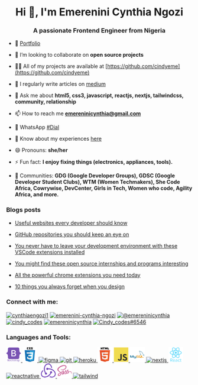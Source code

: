 <h1 align="center">Hi 👋, I'm Emerenini Cynthia Ngozi</h1>
<h3 align="center">A passionate Frontend Engineer from Nigeria</h3>


<!-- <p align="left"> <a href="https://twitter.com/cynthiaengozi1" target="blank"><img src="https://img.shields.io/twitter/follow/cynthiaengozi1?logo=twitter&style=for-the-badge" alt="cynthiaengozi1" /></a> <span align="left"> <img src="https://komarev.com/ghpvc/?username=cindyeme&label=Profile%20views&color=0e75b6&style=flat" alt="cindyeme" /> </span></p> -->
 

<!-- - 🔭 I’m currently working on [learnR](https://cindyeme.github.io/learnR)-->

- 🌱 [Portfolio]([https://medium.com/@emereninicynthia](https://emereninicynthiangozi.netlify.app/))

- 👯 I’m looking to collaborate on **open source projects**

- 👨‍💻 All of my projects are available at [https://github.com/cindyeme](https://github.com/cindyeme)

- 📝 I regularly write articles on [medium](https://medium.com/@emereninicynthia)

- 💬 Ask me about **html5, css3, javascript, reactjs, nextjs, tailwindcss, community, relationship**

- 📫 How to reach me **emereninicynthia@gmail.com**

- 💬 WhatsApp <a href="tel:08135570186" target="blank">#Dial</a>

- 📄 Know about my experiences [here](https://app.flowcv.io/resume-feedback/3zs0zA4GttpL)

- 😄 Pronouns: **she/her**

- ⚡ Fun fact: **I enjoy fixing things (electronics, appliances, tools).**

- 👯 Communities: **GDG (Google Developer Groups), GDSC (Google Developer Student Clubs), WTM (Women Techmakers), She Code Africa, Cowrywise, DevCenter, Girls in Tech,     Women who code, Agility Africa, and more.**

### Blogs posts
- [Useful websites every developer should know](https://medium.com/@emereninicynthia/how-come-you-dont-know-these-websites-as-a-developer-da7f32f65d60)

- [GitHub repositories you should keep an eye on](https://medium.com/gitconnected/github-repositories-you-should-keep-an-eye-on-a7b50f8ba60e)

- [You never have to leave your development environment with these VSCode extensions installed](https://medium.com/@emereninicynthia/you-never-have-to-leave-your-development-environment-with-these-vs-code-extensions-installed-b9658fc5c21d)

- [You might find these open source internships and programs interesting](https://medium.com/@emereninicynthia/you-might-find-these-open-source-internships-and-programs-interesting-cb2be57b8a56)

- [All the powerful chrome extensions you need today](https://medium.com/@emereninicynthia/all-the-powerful-chrome-extensions-you-need-today-2c943e083fa5)

- [10 things you always forget when you design](https://medium.com/@emereninicynthia/10-things-you-always-forget-when-you-design-f002564c5ed)


<h3 align="left">Connect with me:</h3>
<p align="left">
<a href="https://twitter.com/cynthiaengozi1" target="blank"><img align="center" src="https://raw.githubusercontent.com/rahuldkjain/github-profile-readme-generator/master/src/images/icons/Social/twitter.svg" alt="cynthiaengozi1" height="30" width="40" /></a>
<a href="https://linkedin.com/in/emerenini-cynthia-ngozi-29a013192" target="blank"><img align="center" src="https://raw.githubusercontent.com/rahuldkjain/github-profile-readme-generator/master/src/images/icons/Social/linked-in-alt.svg" alt="emerenini-cynthia-ngozi" height="30" width="40" /></a>
<a href="https://medium.com/@emereninicynthia" target="blank"><img align="center" src="https://raw.githubusercontent.com/rahuldkjain/github-profile-readme-generator/master/src/images/icons/Social/medium.svg" alt="@emereninicynthia" height="30" width="40" /></a>
<a href="https://www.youtube.com/c/cindy_codes" target="blank"><img align="center" src="https://raw.githubusercontent.com/rahuldkjain/github-profile-readme-generator/master/src/images/icons/Social/youtube.svg" alt="cindy_codes" height="30" width="40" /></a>
<a href="https://www.hackerrank.com/emereninicynthia" target="blank"><img align="center" src="https://raw.githubusercontent.com/rahuldkjain/github-profile-readme-generator/master/src/images/icons/Social/hackerrank.svg" alt="emereninicynthia" height="30" width="40" /></a>
<a href="https://discord.gg/Cindy_codes#6546" target="blank"><img align="center" src="https://raw.githubusercontent.com/rahuldkjain/github-profile-readme-generator/master/src/images/icons/Social/discord.svg" alt="Cindy_codes#6546" height="30" width="40" /></a>
</p>

 <h3 align="left">Languages and Tools:</h3>
<p align="left"> <a href="https://getbootstrap.com" target="_blank" rel="noreferrer"> <img src="https://raw.githubusercontent.com/devicons/devicon/master/icons/bootstrap/bootstrap-plain-wordmark.svg" alt="bootstrap" width="40" height="40"/> </a> <a href="https://www.w3schools.com/css/" target="_blank" rel="noreferrer"> <img src="https://raw.githubusercontent.com/devicons/devicon/master/icons/css3/css3-original-wordmark.svg" alt="css3" width="40" height="40"/> </a> <a href="https://www.figma.com/" target="_blank" rel="noreferrer"> <img src="https://www.vectorlogo.zone/logos/figma/figma-icon.svg" alt="figma" width="40" height="40"/> </a> <a href="https://git-scm.com/" target="_blank" rel="noreferrer"> <img src="https://www.vectorlogo.zone/logos/git-scm/git-scm-icon.svg" alt="git" width="40" height="40"/> </a> <a href="https://heroku.com" target="_blank" rel="noreferrer"> <img src="https://www.vectorlogo.zone/logos/heroku/heroku-icon.svg" alt="heroku" width="40" height="40"/> </a> <a href="https://www.w3.org/html/" target="_blank" rel="noreferrer"> <img src="https://raw.githubusercontent.com/devicons/devicon/master/icons/html5/html5-original-wordmark.svg" alt="html5" width="40" height="40"/> </a> <a href="https://developer.mozilla.org/en-US/docs/Web/JavaScript" target="_blank" rel="noreferrer"> <img src="https://raw.githubusercontent.com/devicons/devicon/master/icons/javascript/javascript-original.svg" alt="javascript" width="40" height="40"/> </a> <a href="https://www.mysql.com/" target="_blank" rel="noreferrer"> <img src="https://raw.githubusercontent.com/devicons/devicon/master/icons/mysql/mysql-original-wordmark.svg" alt="mysql" width="40" height="40"/> </a> <a href="https://nextjs.org/" target="_blank" rel="noreferrer"> <img src="https://cdn.worldvectorlogo.com/logos/nextjs-2.svg" alt="nextjs" width="40" height="40"/> </a>  <a href="https://reactjs.org/" target="_blank" rel="noreferrer"> <img src="https://raw.githubusercontent.com/devicons/devicon/master/icons/react/react-original-wordmark.svg" alt="react" width="40" height="40"/> </a> <a href="https://reactnative.dev/" target="_blank" rel="noreferrer"> <img src="https://reactnative.dev/img/header_logo.svg" alt="reactnative" width="40" height="40"/> </a> <a href="https://redux.js.org" target="_blank" rel="noreferrer"> <img src="https://raw.githubusercontent.com/devicons/devicon/master/icons/redux/redux-original.svg" alt="redux" width="40" height="40"/> </a> <a href="https://sass-lang.com" target="_blank" rel="noreferrer"> <img src="https://raw.githubusercontent.com/devicons/devicon/master/icons/sass/sass-original.svg" alt="sass" width="40" height="40"/> </a> <a href="https://tailwindcss.com/" target="_blank" rel="noreferrer"> <img src="https://www.vectorlogo.zone/logos/tailwindcss/tailwindcss-icon.svg" alt="tailwind" width="40" height="40"/> </a> </p> 
<br>
<!-- <p align="left"> <a href="https://github.com/ryo-ma/github-profile-trophy"><img src="https://github-profile-trophy.vercel.app/?username=cindyeme" alt="cindyeme" /></a> </p> -->

<!-- <p align="center"><img align="center" src="https://github-readme-stats.vercel.app/api/top-langs?username=cindyeme&show_icons=true&locale=en&layout=compact" alt="cindyeme" /></p>

<p align="center">&nbsp;<img align="center" src="https://github-readme-stats.vercel.app/api?username=cindyeme&show_icons=true&locale=en" alt="cindyeme" /></p> -->
